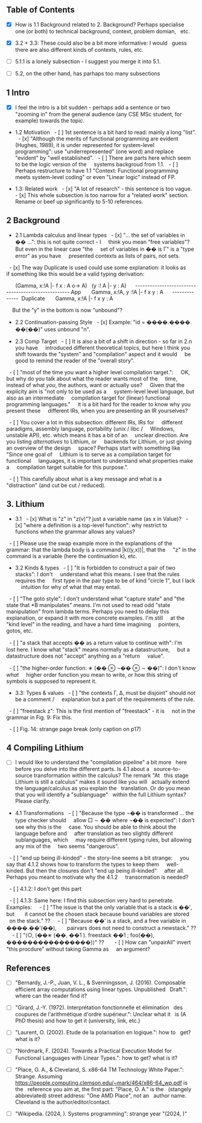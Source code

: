 ## Table of Contents
- [x] How is 1.1 Background related to 2. Background? Perhaps specialise
  one (or both) to technical background, context, problem domian,
  etc.

- [x] 3.2 + 3.3: These could also be a bit more informative: I would
  guess there are also different kinds of contexts, rules, etc.

- [ ] 5.1.1 is a lonely subsection - I suggest you merge it into 5.1.

- [ ] 5.2, on the other hand, has parhaps too many subsections

## 1 Intro
- [x] I feel the intro is a bit sudden - perhaps add a sentence or two
  "zooming in" from the general audience (any CSE MSc student, for
  example) towards the topic.

- 1.2 Motivation
  - [ ] 1st sentence is a bit hard to read: mainly a long "list".
  - [x] "Although the merits of functional programming are evident
    (Hughes, 1989), it is under represented for system-level
    programming": use "underrepresented" (one word) and replace
    "evident" by "well established".
  - [ ] There are parts here which seem to be the logic version of the
    systems backgroud from 1.1.
  - [ ] Perhaps restructure to have 1.1 "Context: Functional programming
    meets system-level coding" or even "Linear logic" instead of FP.

- 1.3: Related work
  - [x] "A lot of research" - this sentence is too vague.
  - [x] This whole subsection is too narrow for a "related work" section.
    Rename or beef up significantly to 5-10 references.

## 2 Background
- 2.1 Lambda calculus and linear types
  - [x] "... the set of variables in �� ...": this is not quite correct - I
    think you mean "free variables"? But even in the linear case "the
    set of variables in �� is Γ" is a "type error" as you have
    presented contexts as lists of pairs, not sets.

  - [x] The way Duplicate is used could use some explanation: it looks as
    if something like this would be a valid typing derivation:

      (Gamma, x:!A |- f x : A o-> A)   (y :! A |- y : A)
     --------------------------------------------------- App
      Gamma, x:!A, y :!A |- f x y : A
     --------------  Duplicate
      Gamma, x:!A |- f x y : A

    But the "y" in the bottom is now "unbound"?

- 2.2 Continuation-passing Style
  - [x] Example: "id = ����.����. ��(��)" uses unbound "n".

- 2.3 Comp Target
  - [ ] It is also a bit of a shift in direction - so far in 2.n you have
    introduced different theoretical topics, but here I think you
    shift towards the "system" and "compilation" aspect and it would
    be good to remind the reader of the "overall story".

  - [ ] "most of the time you want a higher level compilation target.":
    OK, but why do you talk about what the reader wants most of the
    time, instead of what _you_, the authors, want or actually use?
    Given that the explicity aim is "not only to be used as a
    system-level level language, but also as an intermediate
    compilation target for (linear) functional programming languages."
    it is a bit hard for the reader to know why you present these
    different IRs, when you are presenting an IR yourselves?

  - [ ] You cover a lot in this subsection: different IRs, IRs for
    different paradigms, assembly language, portability (unix / libc /
    Windows, unstable API), etc. which means it has a bit of an
    unclear direction. Are you listing _alternatives_ to Lithium, or
    backends for Lithium, or just giving an overview of the design
    space? Perhaps start with something like "Since one goal of
    Lithium is to serve as a compilation target for functional
    languages, it is important to understand what properties make a
    compilation target suitable for this purpose.".

  - [ ] This carefully about what is a key message and what is a
    "distraction" (and cut be cut / reduced).

## 3. Lithium
- 3.1
  - [x] What is "z" in "z(v)"? just a variable name (as x in Value)?
  - [x] "where a definition is a top-level function": why restrict to
    functions when the grammar allows any values?

  - [ ] Please use the swap example more in the explanations of the
    grammar: that the lambda body is a command |k((y,x))|, that the
    "z" in the command is a variable (here the continuation k), etc.

- 3.2 Kinds & types
  - [ ] "It is forbidden to construct a pair of two stacks": I don't
    understand what this means. I see that the rules requires the
    first type in the pair type to be of kind "circle 1", but I lack
    intuition for why of what that may entail.

  - [ ] "The goto style": I don't understand what "capture state" and "the
    state that *B manipulates" means. I'm not used to read odd "state
    manipulation" from lambda terms. Perhaps you need to delay this
    explanation, or expand it with more concrete examples. I'm still
    at the "kind level" in the reading, and have a hard time imagining
    pointers, gotos, etc.

  - [ ] "a stack that accepts �� as a return value to continue with": I'm
    lost here. I know what "stack" means normally as a datastructure,
    but a datastructure does not "accept" anything as a "return
    value".

  - [ ] "the higher-order function: ∗ (�� ⊗ ¬�� ⊗ ∼ ��)": I don't know _what_
    higher order function you mean to write, or how this string of
    symbols is supposed to represent it.

- 3.3: Types & values
  - [ ] "the contexts Γ, Δ, must be disjoint" should not be a comment /
    explanation but a part of the requirements of the rule.

  - [ ] "freestack z": This is the first mention of "freestack" - it is
    not in the grammar in Fig. 9: Fix this.

  - [ ] Fig. 14: strange page break (only caption on p17)

## 4 Compiling Lithium
- [ ] I would like to understand the "compilation pipeline" a bit more
  here before you delve into the different parts. Is 4.1 about a
  source-to-source transformation within the calculus? The remark "At
  this stage Lithium is still a calculus" makes it sound like you will
  actually extend the language/calculus as you explain the
  translation. Or do you mean that you will identify a "sublanguage"
  within the full Lithium syntax? Please clarify.

- 4.1 Transformations
  - [ ] "Because the type ¬�� is transformed ... the type checker should
    allow □ ∼ �� where ¬�� is expected": I don't see why this is the
    case. You should be able to think about the language before and
    after translation as two slightly different sublanguages, which
    may require different typing rules, but allowing any mix of the
    two seems "dangerous".

  - [ ] "end up being ill-kinded" - the story-line seems a bit strange:
    you say that 4.1.2 shows how to transform the types to keep them
    well-kinded. But then the closures don't "end up being ill-kinded"
    after all. Perhaps you meant to motivate why the 4.1.2
    transormation is needed?

  - [ ] 4.1.2: I don't get this part

  - [ ] 4.1.3: Same here: I find this subsection very hard to penetrate. Examples:
    - [ ] "The issue is that the only variable that is a stack is ��′, but
      it cannot be the chosen stack because bound variables are stored
      on the stack." ??
    - [ ] "Because ��′ is a stack, and a free variable in ����.��′(��),
      pairvars does not need to construct a newstack." ??
    - [ ] "⟨○, (��∗ (��, ��1 ). freestack ��1 ; foo(��), ����������������)⟩" ??     
  - [ ] How can "unpairAll" invert "this procdure" without taking Gamma as
    an argument?

## References
- [ ] "Bernardy, J.-P., Juan, V. L., & Svenningsson, J. (2016). Composable
  efficient array computations using linear types. Unpublished
  Draft.": where can the reader find it?

- [ ] "Girard, J.-Y. (1972). Interprétation fonctionnelle et élimination
  des coupures de l'arithmétique d'ordre supérieur.": Unclear what it
  is (A PhD thesis) and how to get it (university, link, etc.)

- [ ] "Laurent, O. (2002). Etude de la polarisation en logique.": how to
  get? what is it?

- [ ] "Nordmark, F. (2024). Towards a Practical Execution Model for
  Functional Languages with Linear Types.": how to get? what is it?

- [ ] "Place, O. A., & Cleveland, S. x86-64 TM Technology White Paper.":
  Strange. Assuming
  https://people.computing.clemson.edu/~mark/464/x86-64_wp.pdf is the
  reference you aim at, the first part: "Place, O. A." is the
  (stangely abbreviated) street address: "One AMD Place", not an
  author name. Cleveland is the author/editor/contact.

- [ ] "Wikipedia. (2024, ). Systems programming": strange year "(2024, )"

